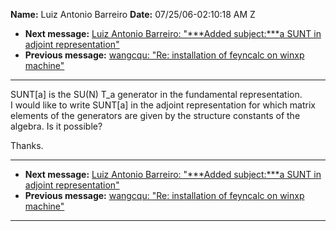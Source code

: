 **Name:** Luiz Antonio Barreiro
**Date:** 07/25/06-02:10:18 AM Z

  - **Next message:** [Luiz Antonio Barreiro: "\*\*\*Added
    subject:\*\*\*a SUNT in adjoint representation"](0381.html)
  - **Previous message:** [wangcqu: "Re: installation of feyncalc on
    winxp machine"](0379.html)

-----

SUNT[a] is the SU(N) T\_a generator in the fundamental
representation.  
I would like to write SUNT[a] in the adjoint representation for
which matrix elements of the generators are given by the structure
constants of the algebra. Is it possible?  

Thanks.  

-----

  - **Next message:** [Luiz Antonio Barreiro: "\*\*\*Added
    subject:\*\*\*a SUNT in adjoint representation"](0381.html)
  - **Previous message:** [wangcqu: "Re: installation of feyncalc on
    winxp machine"](0379.html)

-----

